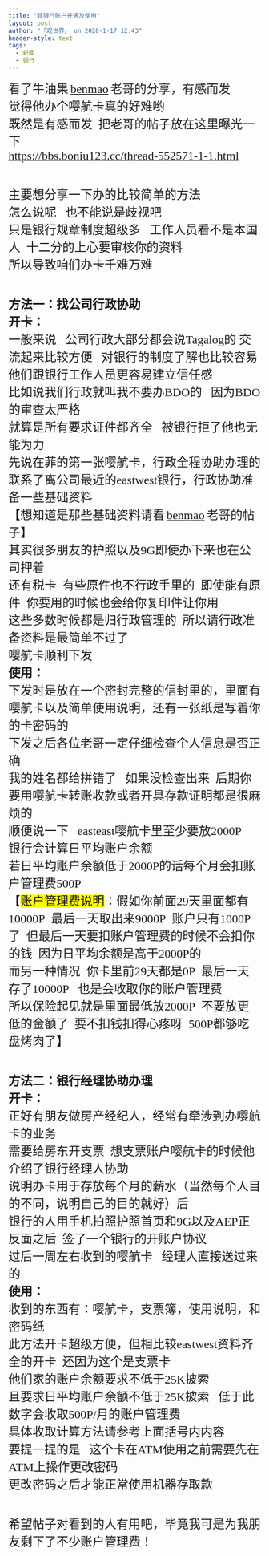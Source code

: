 ```yaml
---
title: "菲银行账户开通及使用"
layout: post
author: "「观世界」 on 2020-1-17 12:43"
header-style: text
tags:
  - 新闻
  - 银行
---
```


<head></head>
<body>
 <font face="黑体"><font size="5">看了牛油果</font></font>
 <font face="黑体"><font size="5"><a href="https://bbs.boniu123.cc/home.php?mod=space&amp;uid=955&amp;do=thread&amp;view=me&amp;from=space" target="_blank">benmao</a></font></font>
 <font face="黑体"><font size="5">老哥的分享，有感而发</font></font>
 <br> 
 <font face="黑体"><font size="5">觉得他办个嘤航卡真的好难哟</font></font>
 <br> 
 <font face="黑体"><font size="5">既然是有感而发&nbsp;&nbsp;把老哥的帖子放在这里曝光一下</font></font>
 <br> 
 <a href="https://bbs.boniu123.cc/thread-552571-1-1.html" target="_blank"><font face="黑体"><font size="5">https://bbs.boniu123.cc/thread-552571-1-1.html</font></font></a>
 <br> 
 <font face="黑体"><font size="5"><br> </font></font>
 <br> 
 <font face="黑体"><font size="5">主要想分享一下办的比较简单的方法</font></font>
 <br> 
 <font face="黑体"><font size="5">怎么说呢&nbsp; &nbsp;也不能说是歧视吧&nbsp; &nbsp;</font></font>
 <br> 
 <font face="黑体"><font size="5">只是银行规章制度超级多&nbsp; &nbsp;工作人员看不是本国人&nbsp;&nbsp;十二分的上心要审核你的资料</font></font>
 <br> 
 <font face="黑体"><font size="5">所以导致咱们办卡千难万难</font></font>
 <br> 
 <font face="黑体"><font size="5"><br> </font></font>
 <br> 
 <font face="黑体"><font size="5"><strong>方法一：找公司行政协助</strong></font></font>
 <br> 
 <font face="黑体"><font size="5"><strong>开卡：</strong></font></font>
 <br> 
 <font face="黑体"><font size="5">一般来说&nbsp; &nbsp;公司行政大部分都会说<font color="#222222">Tagalog</font>的 交流起来比较方便&nbsp; &nbsp;对银行的制度了解也比较容易</font></font>
 <br> 
 <font face="黑体"><font size="5">他们跟银行工作人员更容易建立信任感</font></font>
 <br> 
 <font face="黑体"><font size="5">比如说我们行政就叫我不要办BDO的&nbsp; &nbsp;因为BDO的审查太严格</font></font>
 <br> 
 <font face="黑体"><font size="5">就算是所有要求证件都齐全&nbsp; &nbsp;被银行拒了他也无能为力</font></font>
 <br> 
 <font face="黑体"><font size="5">先说在菲的第一张嘤航卡，行政全程协助办理的</font></font>
 <br> 
 <font face="黑体"><font size="5">联系了离公司最近的eastwest银行，行政协助准备一些基础资料</font></font>
 <br> 
 <font face="黑体"><font size="5">【想知道是那些基础资料请看</font></font>
 <font face="黑体"><font size="5"><a href="https://bbs.boniu123.cc/home.php?mod=space&amp;uid=955&amp;do=thread&amp;view=me&amp;from=space" target="_blank">benmao</a></font></font>
 <font face="黑体"><font size="5">老哥的帖子】</font></font>
 <br> 
 <font face="黑体"><font size="5">其实很多朋友的护照以及9G即使办下来也在公司押着</font></font>
 <br> 
 <font face="黑体"><font size="5">还有税卡&nbsp;&nbsp;有些原件也不行政手里的&nbsp;&nbsp;即使能有原件&nbsp;&nbsp;你要用的时候也会给你复印件让你用</font></font>
 <br> 
 <font face="黑体"><font size="5">这些多数时候都是归行政管理的&nbsp;&nbsp;所以请行政准备资料是最简单不过了</font></font>
 <br> 
 <font face="黑体"><font size="5">嘤航卡顺利下发&nbsp; &nbsp;</font></font>
 <br> 
 <font face="黑体"><font size="5"><strong>使用：</strong></font></font>
 <br> 
 <font face="黑体"><font size="5">下发时是放在一个密封完整的信封里的，里面有嘤航卡以及简单使用说明，还有一张纸是写着你的卡密码的</font></font>
 <br> 
 <font face="黑体"><font size="5">下发之后各位老哥一定仔细检查个人信息是否正确</font></font>
 <br> 
 <font face="黑体"><font size="5">我的姓名都给拼错了&nbsp; &nbsp;如果没检查出来&nbsp;&nbsp;后期你要用嘤航卡转账收款或者开具存款证明都是很麻烦的</font></font>
 <br> 
 <font face="黑体"><font size="5">顺便说一下&nbsp; &nbsp;easteast嘤航卡里至少要放2000P</font></font>
 <br> 
 <font face="黑体"><font size="5">银行会计算日平均账户余额&nbsp;&nbsp;</font></font>
 <br> 
 <font face="黑体"><font size="5">若日平均账户余额低于2000P的话每个月会扣账户管理费500P&nbsp;&nbsp;</font></font>
 <br> 
 <font face="黑体"><font size="5">【<font style="background-color:yellow">账户管理费说明</font>：假如你前面29天里面都有10000P&nbsp;&nbsp;最后一天取出来9000P&nbsp;&nbsp;账户只有1000P了&nbsp;&nbsp;但最后一天要扣账户管理费的时候不会扣你的钱&nbsp;&nbsp;因为日平均余额是高于2000P的</font></font>
 <br> 
 <font face="黑体"><font size="5">而另一种情况&nbsp;&nbsp;你卡里前29天都是0P&nbsp;&nbsp;最后一天存了10000P&nbsp; &nbsp;也是会收取你的账户管理费&nbsp; &nbsp;</font></font>
 <br> 
 <font face="黑体"><font size="5">所以保险起见就是里面最低放2000P&nbsp;&nbsp;不要放更低的金额了&nbsp;&nbsp;要不扣钱扣得心疼呀&nbsp;&nbsp;500P都够吃盘烤肉了】</font></font>
 <br> 
 <font face="黑体"><font size="5"><br> </font></font>
 <br> 
 <font face="黑体"><font size="5"><strong>方法二：银行经理协助办理</strong></font></font>
 <br> 
 <font face="黑体"><font size="5"><strong>开卡：</strong></font></font>
 <br> 
 <font face="黑体"><font size="5">正好有朋友做房产经纪人，经常有牵涉到办嘤航卡的业务</font></font>
 <br> 
 <font face="黑体"><font size="5">需要给房东开支票&nbsp;&nbsp;想支票账户嘤航卡的时候他介绍了银行经理人协助</font></font>
 <br> 
 <font face="黑体"><font size="5">说明办卡用于存放每个月的薪水（当然每个人目的不同，说明自己的目的就好）后</font></font>
 <br> 
 <font face="黑体"><font size="5">银行的人用手机拍照护照首页和9G以及AEP正反面之后&nbsp;&nbsp;签了一个银行的开账户协议</font></font>
 <br> 
 <font face="黑体"><font size="5">过后一周左右收到的嘤航卡&nbsp; &nbsp;经理人直接送过来的&nbsp; &nbsp;</font></font>
 <br> 
 <font face="黑体"><font size="5"><strong>使用：</strong></font></font>
 <br> 
 <font face="黑体"><font size="5">收到的东西有：嘤航卡，支票簿，使用说明，和密码纸</font></font>
 <br> 
 <font face="黑体"><font size="5">此方法开卡超级方便，但相比较eastwest资料齐全的开卡&nbsp;&nbsp;还因为这个是支票卡</font></font>
 <br> 
 <font face="黑体"><font size="5">他们家的账户余额要求不低于25K披索 </font></font>
 <br> 
 <font face="黑体"><font size="5">且要求日平均账户余额不低于25K披索&nbsp; &nbsp;低于此数字会收取500P/月的账户管理费</font></font>
 <br> 
 <font face="黑体"><font size="5">具体收取计算方法请参考上面括号内内容</font></font>
 <br> 
 <font face="黑体"><font size="5">要提一提的是&nbsp; &nbsp;这个卡在ATM使用之前需要先在ATM上操作更改密码</font></font>
 <br> 
 <font face="黑体"><font size="5">更改密码之后才能正常使用机器存取款</font></font>
 <br> 
 <font face="黑体"><font size="5"><br> </font></font>
 <br> 
 <font face="黑体"><font size="5">希望帖子对看到的人有用吧，毕竟我可是为我朋友剩下了不少账户管理费！</font></font>
 <br>
</body>


